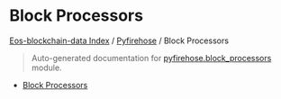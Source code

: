 # Block Processors

[Eos-blockchain-data Index](../../README.md#eos-blockchain-data-index) /
[Pyfirehose](../index.md#pyfirehose) /
Block Processors

> Auto-generated documentation for [pyfirehose.block_processors](https://github.com/Krow10/eos-blockchain-data/blob/main/pyfirehose/block_processors/__init__.py) module.

- [Block Processors](#block-processors)
